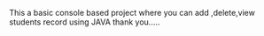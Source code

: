 This a basic console based project where you can add ,delete,view students record using JAVA
thank you.....
